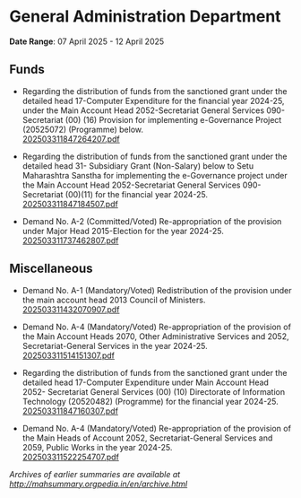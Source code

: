 # General Administration Department

**Date Range**: 07 April 2025 - 12 April 2025


## Funds
- Regarding the distribution of funds from the sanctioned grant under the detailed head 17-Computer Expenditure for the financial year 2024-25, under the Main Account Head 2052-Secretariat General Services 090-Secretariat (00) (16) Provision for implementing e-Governance Project (20525072) (Programme) below.\
  [202503311847264207.pdf](https://gr.maharashtra.gov.in/Site/Upload/Government%20Resolutions/English/202503311847264207.pdf)

- Regarding the distribution of funds from the sanctioned grant under the detailed head 31- Subsidiary Grant (Non-Salary) below to Setu Maharashtra Sanstha for implementing the e-Governance project under the Main Account Head 2052-Secretariat General Services 090-Secretariat (00)(11) for the financial year 2024-25.\
  [202503311847184507.pdf](https://gr.maharashtra.gov.in/Site/Upload/Government%20Resolutions/English/202503311847184507....pdf)

- Demand No. A-2 (Committed/Voted) Re-appropriation of the provision under Major Head 2015-Election for the year 2024-25.\
  [202503311737462807.pdf](https://gr.maharashtra.gov.in/Site/Upload/Government%20Resolutions/English/202503311737462807.pdf)

## Miscellaneous
- Demand No. A-1 (Mandatory/Voted) Redistribution of the provision under the main account head 2013  Council of Ministers.\
  [202503311432070907.pdf](https://gr.maharashtra.gov.in/Site/Upload/Government%20Resolutions/English/202503311432070907.pdf)

- Demand No. A-4 (Mandatory/Voted) Re-appropriation of the provision of the Main Account Heads 2070, Other Administrative Services and 2052, Secretariat-General Services in the year 2024-25.\
  [202503311514151307.pdf](https://gr.maharashtra.gov.in/Site/Upload/Government%20Resolutions/English/202503311514151307....pdf)

- Regarding the distribution of funds from the sanctioned grant under the detailed head 17-Computer Expenditure under Main Account Head 2052- Secretariat General Services (00) (10) Directorate of Information Technology (20520482) (Programme) for the financial year 2024-25.\
  [202503311847160307.pdf](https://gr.maharashtra.gov.in/Site/Upload/Government%20Resolutions/English/202503311847160307.pdf)

- Demand No. A-4 (Mandatory/Voted) Re-appropriation of the provision of the Main Heads of Account 2052, Secretariat-General Services and 2059, Public Works in the year 2024-25.\
  [202503311522254707.pdf](https://gr.maharashtra.gov.in/Site/Upload/Government%20Resolutions/English/202503311522254707......pdf)


*Archives of earlier summaries are available at http://mahsummary.orgpedia.in/en/archive.html*